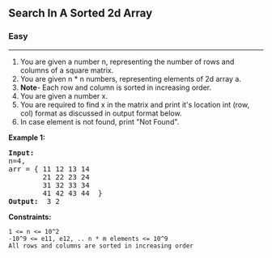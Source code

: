 ## Search In A Sorted 2d Array

### Easy
***

1. You are given a number n, representing the number of rows and columns of a square matrix.
2. You are given n \* n numbers, representing elements of 2d array a. 
3. **Note**- Each row and column is sorted in increasing order.
4. You are given a number x.
5. You are required to find x in the matrix and print it's location int (row, col) format as discussed in output format below.
6. In case element is not found, print "Not Found".

**Example 1:**
<pre>
<b>Input: </b> 
n=4, 
arr = { 11 12 13 14 
        21 22 23 24 
        31 32 33 34 
        41 42 43 44  }
<b>Output: </b> 3 2
</pre>

**Constraints:**
```
1 <= n <= 10^2
-10^9 <= e11, e12, .. n * m elements <= 10^9
All rows and columns are sorted in increasing order
```
